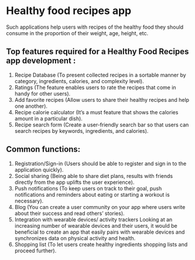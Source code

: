 # Healthy food recipes app

Such applications help users with recipes of the healthy food they should consume in the proportion of their weight, age, height, etc.

## Top features required for a Healthy Food Recipes app development :

1. Recipe Database	(To present collected recipes in a sortable manner by category, ingredients, calories, and complexity level).
2. Ratings	(The feature enables users to rate the recipes that come in handy for other users).
3. Add favorite recipes	(Allow users to share their healthy recipes and help one another).
4. Recipe calorie calculator	(It’s a must feature that shows the calories amount in a particular dish).
5. Recipe search form	(Create a user-friendly search bar so that users can search recipes by keywords, ingredients, and calories).

## Common functions:

1. Registration/Sign-in	(Users should be able to register and sign in to the application quickly).
2. Social sharing	(Being able to share diet plans, results with friends directly from the app uplifts the user experience).
3. Push notifications	(To keep users on track to their goal, push notifications and reminders about eating or starting a workout is necessary).
4. Blog	(You can create a user community on your app where users write about their success and read others’ stories).
5. Integration with wearable devices/ activity trackers	Looking at an increasing number of wearable devices and their users, it would be beneficial to create an app that easily pairs with wearable devices and synchronizes data on physical activity and health.
6. Shopping list	(To let users create healthy ingredients shopping lists and proceed further).

